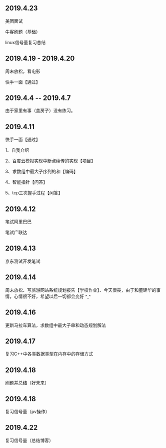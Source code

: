 ## 2019.4.23 ##

美团面试

牛客刷题（基础）

linux信号量复习总结

## 2019.4.19 - 2019.4.20 ##

周末放松，看电影

快手一面【通过】

## 2019.4.4 -- 2019.4.7 ##

由于家里有事（盖房子）没有练习。

## 2019.4.11 ##

快手一面【通过】

  1、自我介绍
  
  2、百度云模拟实现中断点续传的实现【项目】
  
  3、求数组中最大子序列的和【编码】
  
  4、智能指针【问答】
  
  5、tcp三次握手过程【问答】
  
  ## 2019.4.12 ##
  
  笔试阿里巴巴
  
  笔试广联达
  
  ## 2019.4.13 ##
  
  京东测试开发笔试

  ## 2019.4.14 ##
  
  周末放松、写旅游网站系统规划报告【学校作业】、今天很丧，由于和董建华的事情，心情很不好，希望以后一切都会变好 ^_^
  
  ## 2019.4.16 ##
  
  更新马拉车算法，求数组中最大子串和动态规划解法
  
  ## 2019.4.17 ##
 
  复习C++中各类数据类型在内存中的存储方式
  
   ## 2019.4.18 ##

  刷题并总结（好未来）
  
  ## 2019.4.18 ##
  
  复习信号量（pv操作）
  
   ## 2019.4.22 ##
  
  复习信号量（总结博客）
